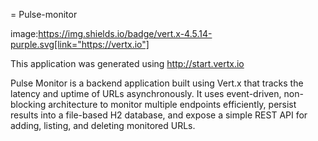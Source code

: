 = Pulse-monitor

image:https://img.shields.io/badge/vert.x-4.5.14-purple.svg[link="https://vertx.io"]

This application was generated using http://start.vertx.io

Pulse Monitor is a backend application built using Vert.x that tracks the latency and uptime of URLs asynchronously. It uses event-driven, non-blocking architecture to monitor multiple endpoints efficiently, persist results into a file-based H2 database, and expose a simple REST API for adding, listing, and deleting monitored URLs.

